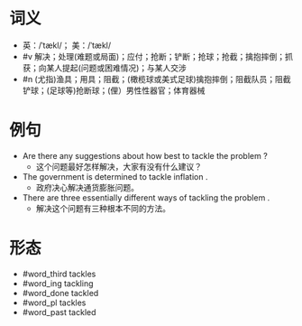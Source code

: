 # 词义
- 英：/ˈtækl/； 美：/ˈtækl/
- #v 解决；处理(难题或局面)；应付；抢断；铲断；抢球；抢截；擒抱摔倒；抓获；向某人提起(问题或困难情况)；与某人交涉
- #n (尤指)渔具；用具；阻截；(橄榄球或美式足球)擒抱摔倒；阻截队员；阻截铲球；(足球等)抢断球；(俚）男性性器官；体育器械
# 例句
- Are there any suggestions about how best to tackle the problem ?
	- 这个问题最好怎样解决，大家有没有什么建议？
- The government is determined to tackle inflation .
	- 政府决心解决通货膨胀问题。
- There are three essentially different ways of tackling the problem .
	- 解决这个问题有三种根本不同的方法。
# 形态
- #word_third tackles
- #word_ing tackling
- #word_done tackled
- #word_pl tackles
- #word_past tackled

